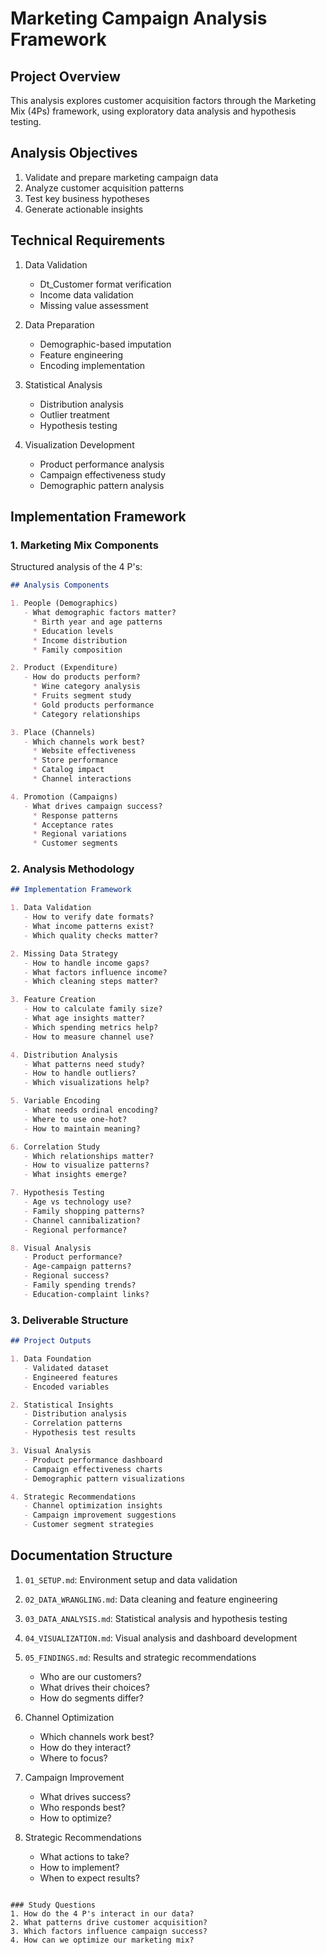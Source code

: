 # Marketing Campaign Analysis Framework

## Project Overview
This analysis explores customer acquisition factors through the Marketing Mix (4Ps) framework, using exploratory data analysis and hypothesis testing.

## Analysis Objectives
1. Validate and prepare marketing campaign data
2. Analyze customer acquisition patterns
3. Test key business hypotheses
4. Generate actionable insights

## Technical Requirements
1. Data Validation
   - Dt_Customer format verification
   - Income data validation
   - Missing value assessment

2. Data Preparation
   - Demographic-based imputation
   - Feature engineering
   - Encoding implementation

3. Statistical Analysis
   - Distribution analysis
   - Outlier treatment
   - Hypothesis testing

4. Visualization Development
   - Product performance analysis
   - Campaign effectiveness study
   - Demographic pattern analysis

## Implementation Framework

### 1. Marketing Mix Components
Structured analysis of the 4 P's:
```markdown
## Analysis Components

1. People (Demographics)
   - What demographic factors matter?
     * Birth year and age patterns
     * Education levels
     * Income distribution
     * Family composition

2. Product (Expenditure)
   - How do products perform?
     * Wine category analysis
     * Fruits segment study
     * Gold products performance
     * Category relationships

3. Place (Channels)
   - Which channels work best?
     * Website effectiveness
     * Store performance
     * Catalog impact
     * Channel interactions

4. Promotion (Campaigns)
   - What drives campaign success?
     * Response patterns
     * Acceptance rates
     * Regional variations
     * Customer segments
```

### 2. Analysis Methodology
```markdown
## Implementation Framework

1. Data Validation
   - How to verify date formats?
   - What income patterns exist?
   - Which quality checks matter?

2. Missing Data Strategy
   - How to handle income gaps?
   - What factors influence income?
   - Which cleaning steps matter?

3. Feature Creation
   - How to calculate family size?
   - What age insights matter?
   - Which spending metrics help?
   - How to measure channel use?

4. Distribution Analysis
   - What patterns need study?
   - How to handle outliers?
   - Which visualizations help?

5. Variable Encoding
   - What needs ordinal encoding?
   - Where to use one-hot?
   - How to maintain meaning?

6. Correlation Study
   - Which relationships matter?
   - How to visualize patterns?
   - What insights emerge?

7. Hypothesis Testing
   - Age vs technology use?
   - Family shopping patterns?
   - Channel cannibalization?
   - Regional performance?

8. Visual Analysis
   - Product performance?
   - Age-campaign patterns?
   - Regional success?
   - Family spending trends?
   - Education-complaint links?
```

### 3. Deliverable Structure
```markdown
## Project Outputs

1. Data Foundation
   - Validated dataset
   - Engineered features
   - Encoded variables

2. Statistical Insights
   - Distribution analysis
   - Correlation patterns
   - Hypothesis test results

3. Visual Analysis
   - Product performance dashboard
   - Campaign effectiveness charts
   - Demographic pattern visualizations

4. Strategic Recommendations
   - Channel optimization insights
   - Campaign improvement suggestions
   - Customer segment strategies
```

## Documentation Structure
1. `01_SETUP.md`: Environment setup and data validation
2. `02_DATA_WRANGLING.md`: Data cleaning and feature engineering
3. `03_DATA_ANALYSIS.md`: Statistical analysis and hypothesis testing
4. `04_VISUALIZATION.md`: Visual analysis and dashboard development
5. `05_FINDINGS.md`: Results and strategic recommendations
   - Who are our customers?
   - What drives their choices?
   - How do segments differ?

2. Channel Optimization
   - Which channels work best?
   - How do they interact?
   - Where to focus?

3. Campaign Improvement
   - What drives success?
   - Who responds best?
   - How to optimize?

4. Strategic Recommendations
   - What actions to take?
   - How to implement?
   - When to expect results?
```

### Study Questions
1. How do the 4 P's interact in our data?
2. What patterns drive customer acquisition?
3. Which factors influence campaign success?
4. How can we optimize our marketing mix?
